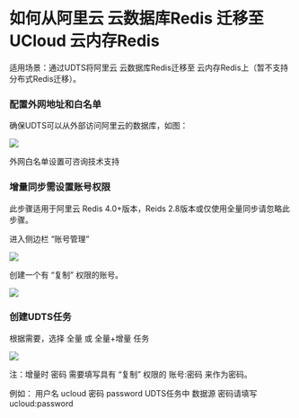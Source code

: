 # 如何从阿里云 云数据库Redis 迁移至UCloud 云内存Redis

适用场景：通过UDTS将阿里云 云数据库Redis迁移至 云内存Redis上（暂不支持分布式Redis迁移）。

### 配置外网地址和白名单

确保UDTS可以从外部访问阿里云的数据库，如图：

![](http://antman-docs.cn-bj.ufileos.com/aliredis001.png)

外网白名单设置可咨询技术支持

### 增量同步需设置账号权限

此步骤适用于阿里云 Redis 4.0+版本，Reids 2.8版本或仅使用全量同步请忽略此步骤。

进入侧边栏 “账号管理”

![](http://antman-docs.cn-bj.ufileos.com/aliredis002.png)

创建一个有 “复制” 权限的账号。

![](http://antman-docs.cn-bj.ufileos.com/aliredis003.png)

### 创建UDTS任务

根据需要，选择 全量 或 全量+增量 任务

![](http://antman-docs.cn-bj.ufileos.com/aliredis004.png)

注：增量时 密码 需要填写具有 “复制” 权限的  账号:密码  来作为密码。

例如： 用户名 ucloud  密码 password  UDTS任务中 数据源 密码请填写 ucloud:password
